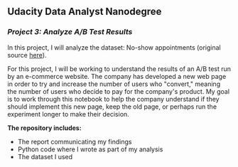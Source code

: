 ## Udacity Data Analyst Nanodegree

### *Project 3: Analyze A/B Test Results*

In this project, I will analyze the dataset: No-show appointments (original source  [here](https://www.kaggle.com/joniarroba/noshowappointments)).

For this project, I will be working to understand the results of an A/B test run by an e-commerce website. The company has developed a new web page in order to try and increase the number of users who "convert," meaning the number of users who decide to pay for the company's product. My goal is to work through this notebook to help the company understand if they should implement this new page, keep the old page, or perhaps run the experiment longer to make their decision.

**The repository includes:**
-   The  report communicating my findings
-   Python code where I wrote as part of my analysis
-   The dataset I used 
